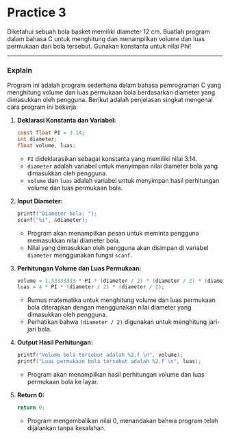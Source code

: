 # Practice 3
Diketahui sebuah bola basket memiliki diameter 12 cm. Buatlah program dalam bahasa C untuk menghitung dan menampilkan volume dan luas permukaan dari bola tersebut. Gunakan konstanta untuk nilai Phi!

---
### Explain
Program ini adalah program sederhana dalam bahasa pemrograman C yang menghitung volume dan luas permukaan bola berdasarkan diameter yang dimasukkan oleh pengguna. Berikut adalah penjelasan singkat mengenai cara program ini bekerja:

1. **Deklarasi Konstanta dan Variabel:**
   ```c
   const float PI = 3.14;
   int diameter;
   float volume, luas;
   ```
   - `PI` dideklarasikan sebagai konstanta yang memiliki nilai 3.14.
   - `diameter` adalah variabel untuk menyimpan nilai diameter bola yang dimasukkan oleh pengguna.
   - `volume` dan `luas` adalah variabel untuk menyimpan hasil perhitungan volume dan luas permukaan bola.

2. **Input Diameter:**
   ```c
   printf("Diameter bola: ");
   scanf("%i", &diameter);
   ```
   - Program akan menampilkan pesan untuk meminta pengguna memasukkan nilai diameter bola.
   - Nilai yang dimasukkan oleh pengguna akan disimpan di variabel `diameter` menggunakan fungsi `scanf`.

3. **Perhitungan Volume dan Luas Permukaan:**
   ```c
   volume = 1.33333333 * PI * (diameter / 2) * (diameter / 2) * (diameter / 2);
   luas = 4 * PI * (diameter / 2) * (diameter / 2);
   ```
   - Rumus matematika untuk menghitung volume dan luas permukaan bola diterapkan dengan menggunakan nilai diameter yang dimasukkan oleh pengguna.
   - Perhatikan bahwa `(diameter / 2)` digunakan untuk menghitung jari-jari bola.

4. **Output Hasil Perhitungan:**
   ```c
   printf("Volume bola tersebut adalah %2.f \n", volume);
   printf("Luas permukaan bola tersebut adalah %2.f \n", luas);
   ```
   - Program akan menampilkan hasil perhitungan volume dan luas permukaan bola ke layar.

5. **Return 0:**
   ```c
   return 0;
   ```
   - Program mengembalikan nilai 0, menandakan bahwa program telah dijalankan tanpa kesalahan.
